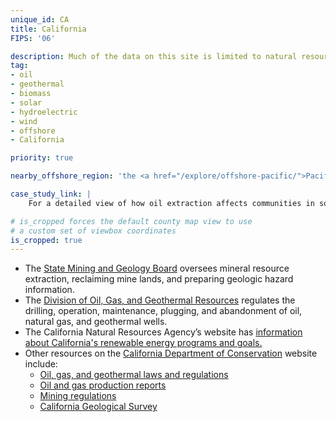 ```yaml
---
unique_id: CA
title: California
FIPS: '06'

description: Much of the data on this site is limited to natural resource extraction on federal land, which represents 45.8% of all land in California. California also borders an offshore area with significant natural resource extraction, which may contribute to the state’s economy.
tag:
- oil
- geothermal
- biomass
- solar
- hydroelectric
- wind
- offshore
- California

priority: true

nearby_offshore_region: 'the <a href="/explore/offshore-pacific/">Pacific Ocean</a>'

case_study_link: |
    For a detailed view of how oil extraction affects communities in southern California, read the [Kern County case study](/case-studies/kern/).

# is_cropped forces the default county map view to use
# a custom set of viewbox coordinates
is_cropped: true
---
```

* The [State Mining and Geology Board](http://www.conservation.ca.gov/smgb/Pages/Index.aspx) oversees mineral resource extraction, reclaiming mine lands, and preparing geologic hazard information.
* The [Division of Oil, Gas, and Geothermal Resources](http://www.conservation.ca.gov/dog/Pages/Index.aspx) regulates the drilling, operation, maintenance, plugging, and abandonment of oil, natural gas, and geothermal wells.
* The California Natural Resources Agency’s website has [information about California's renewable energy programs and goals.](http://resources.ca.gov/developing_renewable_energy_sources/)
* Other resources on the [California Department of Conservation](http://www.conservation.ca.gov/) website include:
  - [Oil, gas, and geothermal laws and regulations](http://www.conservation.ca.gov/dog/pubs_stats/Pages/law_regulations.aspx)
  - [Oil and gas production reports](http://www.conservation.ca.gov/dog/pubs_stats/Pages/stats_prod.aspx)
  - [Mining regulations](http://www.conservation.ca.gov/smgb/Regulations/Pages/regulations.aspx)
  - [California Geological Survey](http://www.conservation.ca.gov/cgs/Pages/Index.aspx)
